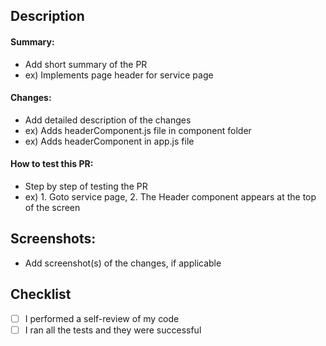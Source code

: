 ## Description
#### Summary:
- Add short summary of the PR
- ex) Implements page header for service page

#### Changes:
- Add detailed description of the changes
- ex) Adds headerComponent.js file in component folder
- ex) Adds headerComponent in app.js file

#### How to test this PR:
- Step by step of testing the PR
- ex) 1. Goto service page, 2. The Header component appears at the top of the screen

## Screenshots:
- Add screenshot(s) of the changes, if applicable
  
## Checklist

- [ ] I performed a self-review of my code
- [ ] I ran all the tests and they were successful
